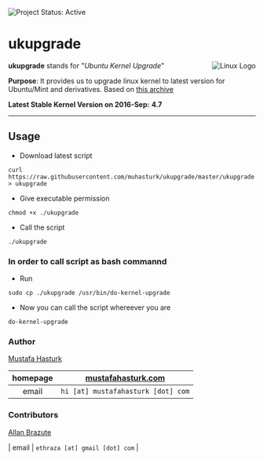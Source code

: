 ![Project Status: Active][Project Status Image]

ukupgrade
=========

<img align="right" src="https://www.kernel.org/theme/images/logos/tux.png" alt="Linux Logo" title="Tux">

**ukupgrade** stands for "*Ubuntu Kernel Upgrade*"   

**Purpose**: It provides us to upgrade linux kernel to latest version for Ubuntu/Mint and derivatives. Based on [this archive](http://kernel.ubuntu.com/~kernel-ppa/mainline/)


**Latest Stable Kernel Version on 2016-Sep:** **4.7**

-----------------------------------------


## Usage

* Download latest script
```
curl https://raw.githubusercontent.com/muhasturk/ukupgrade/master/ukupgrade > ukupgrade
```

* Give executable permission
```
chmod +x ./ukupgrade
```

* Call the script
```
./ukupgrade
```

### In order to call script as bash commannd

* Run 
```
sudo cp ./ukupgrade /usr/bin/do-kernel-upgrade
```
* Now you can call the script whereever you are
```
do-kernel-upgrade
```

### Author
[Mustafa Hasturk](https://www.linkedin.com/in/muhasturk)   

|   homepage	|   [mustafahasturk.com](http://mustafahasturk.com "Official Web Site")   	|
|:-:	|:-:	|
|   email	|  `hi [at] mustafahasturk [dot] com`	|

### Contributors
[Allan Brazute](https://www.linkedin.com/in/allan-brazute-59b378b5)   

|   email	|  `ethraza [at] gmail [dot] com`	|

[Project Status Image]: https://img.shields.io/badge/project-active-green.svg "Project Status: Active"


